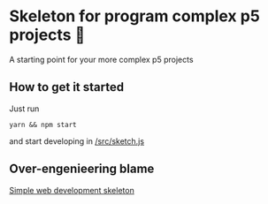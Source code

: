 # Skeleton for program complex p5 projects :rocket:

A starting point for your more complex p5 projects

## How to get it started

Just run

    yarn && npm start

and start developing in [/src/sketch.js](/src/sketch.js)

## Over-engenieering blame
[Simple web development skeleton](https://github.com/criaturaExperimental/simple-web-development-skeleton)